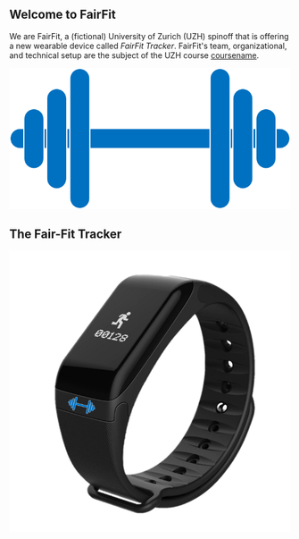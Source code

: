 ## Welcome to FairFit

We are FairFit, a (fictional) University of Zurich (UZH) spinoff that is offering a new wearable device called _FairFit Tracker_. FairFit's team, organizational, and technical setup are the subject of the UZH course [coursename](courselink).

![FairFit Logo](images/fairfit-logo.png)


## The Fair-Fit Tracker


![FairFit Tracker](images/fairfit-device.png)
